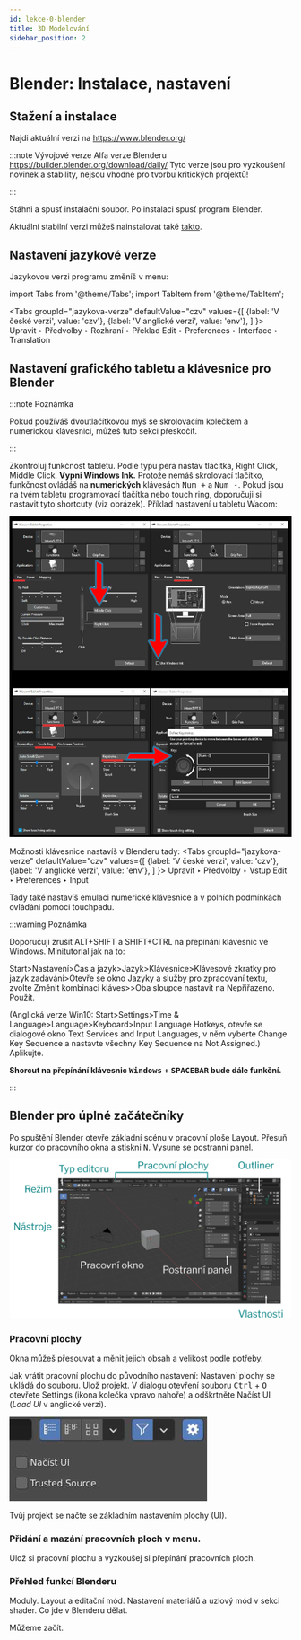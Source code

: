 ```yaml
---
id: lekce-0-blender
title: 3D Modelování
sidebar_position: 2
---
```


# Blender: Instalace, nastavení

## Stažení a instalace
Najdi aktuální verzi na https://www.blender.org/

:::note Vývojové verze
Alfa verze Blenderu https://builder.blender.org/download/daily/
Tyto verze jsou pro vyzkoušení novinek a stability, nejsou vhodné pro tvorbu kritických projektů!

:::

Stáhni a spusť instalační soubor.
Po instalaci spusť program Blender.

Aktuální stabilní verzi můžeš nainstalovat také [takto](/docs/software.md).

## Nastavení jazykové verze
Jazykovou verzi programu změníš v menu:

import Tabs from '@theme/Tabs';
import TabItem from '@theme/TabItem';

<Tabs
  groupId="jazykova-verze"
  defaultValue="czv"
  values={[
    {label: 'V české verzi', value: 'czv'},
    {label: 'V anglické verzi', value: 'env'},
  ]
}>
<TabItem value="czv">Upravit ‣ Předvolby ‣ Rozhraní ‣ Překlad</TabItem>
<TabItem value="env">Edit ‣ Preferences ‣ Interface ‣ Translation</TabItem>
</Tabs>

## Nastavení grafického tabletu a klávesnice pro Blender
:::note Poznámka

 Pokud používáš dvoutlačítkovou myš se skrolovacím kolečkem a numerickou klávesnici, můžeš tuto sekci přeskočit.

:::

Zkontroluj funkčnost tabletu. Podle typu pera nastav tlačítka, Right Click, Middle Click. **Vypni Windows Ink.** Protože nemáš skrolovací tlačítko, funkčnost ovládáš na **numerických** klávesách <kbd>Num +</kbd> a <kbd>Num -</kbd>. Pokud jsou na tvém tabletu programovací tlačítka nebo touch ring, doporučuji si nastavit tyto shortcuty (viz obrázek). Příklad nastavení u tabletu Wacom:

![image](../img/wacom.jpg)

Možnosti klávesnice nastavíš v Blenderu tady:
<Tabs
  groupId="jazykova-verze"
  defaultValue="czv"
  values={[
    {label: 'V české verzi', value: 'czv'},
    {label: 'V anglické verzi', value: 'env'},
  ]
}>
<TabItem value="czv">Upravit ‣ Předvolby ‣ Vstup</TabItem>
<TabItem value="env">Edit ‣ Preferences ‣ Input</TabItem>
</Tabs>


Tady také nastavíš emulaci numerické klávesnice a v polních podmínkách ovládání pomocí touchpadu.

:::warning Poznámka

 Doporučuji zrušit ALT+SHIFT a SHIFT+CTRL na přepínání klávesnic ve Windows.  Minitutorial jak na to:

 Start>Nastavení>Čas a jazyk>Jazyk>Klávesnice>Klávesové zkratky pro jazyk zadávání>Otevře se okno Jazyky a služby pro zpracování textu, zvolte Změnit kombinaci kláves>>Oba sloupce nastavit na Nepřiřazeno. Použít.

 (Anglická verze Win10: Start>Settings>Time & Language>Language>Keyboard>Input Language Hotkeys, otevře se dialogové okno Text Services and Input Languages, v něm vyberte Change Key Sequence a nastavte všechny Key Sequence na Not Assigned.)
 Aplikujte.

 **Shorcut na přepínání klávesnic <kbd>Windows</kbd> + <kbd>SPACEBAR</kbd> bude dále funkční.**

:::

## Blender pro úplné začátečníky
Po spuštění Blender otevře základní scénu v pracovní ploše Layout. Přesuň kurzor do pracovního okna a stiskni <kbd>N</kbd>. Vysune se postranní panel.

![image](../img/01blender-okno.svg)

### Pracovní plochy
Okna můžeš přesouvat a měnit jejich obsah a velikost podle potřeby.

Jak vrátit pracovní plochu do původního nastavení: Nastavení plochy se ukládá do souboru. Ulož projekt. V dialogu  otevření souboru <kbd>Ctrl</kbd> + <kbd>O</kbd> otevřete Settings (ikona kolečka vpravo nahoře) a odškrtněte Načíst UI (*Load UI* v anglické verzi).

![image](../img/blender-plocha.jpg)

Tvůj projekt se načte se základním nastavením plochy (UI).

### Přidání a mazání pracovních ploch v menu.

Ulož si pracovní plochu a vyzkoušej si přepínání pracovních ploch.

### Přehled funkcí Blenderu
Moduly. Layout a editační mód. Nastavení materiálů a uzlový mód v sekci shader.
Co jde v Blenderu dělat.


Můžeme začít.
